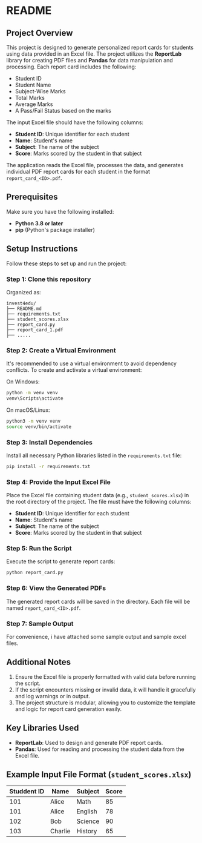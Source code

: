 # README

## Project Overview
This project is designed to generate personalized report cards for students using data provided in an Excel file. The project utilizes the **ReportLab** library for creating PDF files and **Pandas** for data manipulation and processing. Each report card includes the following:
- Student ID
- Student Name
- Subject-Wise Marks
- Total Marks
- Average Marks
- A Pass/Fail Status based on the marks

The input Excel file should have the following columns:
- **Student ID**: Unique identifier for each student
- **Name**: Student's name
- **Subject**: The name of the subject
- **Score**: Marks scored by the student in that subject

The application reads the Excel file, processes the data, and generates individual PDF report cards for each student in the format `report_card_<ID>.pdf`.

## Prerequisites
Make sure you have the following installed:
- **Python 3.8 or later**
- **pip** (Python's package installer)

## Setup Instructions
Follow these steps to set up and run the project:

### Step 1: Clone this repository
Organized as:
```
invest4edu/
├── README.md
├── requirements.txt
├── student_scores.xlsx
├── report_card.py
├── report_card_1.pdf
├── .....
```

### Step 2: Create a Virtual Environment
It's recommended to use a virtual environment to avoid dependency conflicts. To create and activate a virtual environment:

On Windows:
```bash
python -m venv venv
venv\Scripts\activate
```

On macOS/Linux:
```bash
python3 -m venv venv
source venv/bin/activate
```

### Step 3: Install Dependencies
Install all necessary Python libraries listed in the `requirements.txt` file:
```bash
pip install -r requirements.txt
```

### Step 4: Provide the Input Excel File
Place the Excel file containing student data (e.g., `student_scores.xlsx`) in the root directory of the project. The file must have the following columns:
- **Student ID**: Unique identifier for each student
- **Name**: Student's name
- **Subject**: The name of the subject
- **Score**: Marks scored by the student in that subject

### Step 5: Run the Script
Execute the script to generate report cards:
```bash
python report_card.py
```

### Step 6: View the Generated PDFs
The generated report cards will be saved in the  directory. Each file will be named `report_card_<ID>.pdf`.

### Step 7: Sample Output
For convenience, i have attached some sample output and sample excel files.

## Additional Notes
1. Ensure the Excel file is properly formatted with valid data before running the script.
2. If the script encounters missing or invalid data, it will handle it gracefully and log warnings or in output.
3. The project structure is modular, allowing you to customize the template and logic for report card generation easily.

## Key Libraries Used
- **ReportLab**: Used to design and generate PDF report cards.
- **Pandas**: Used for reading and processing the student data from the Excel file.

## Example Input File Format (`student_scores.xlsx`)
| Studdent ID   | Name      | Subject      | Score |
|---------------|-----------|--------------|-------|
| 101           | Alice     | Math         | 85    |
| 101           | Alice     | English      | 78    |
| 102           | Bob       | Science      | 90    |
| 103           | Charlie   | History      | 65    |

